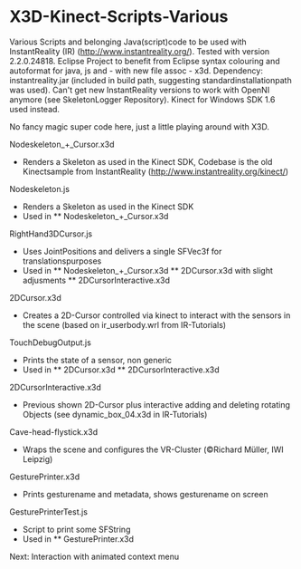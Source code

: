 X3D-Kinect-Scripts-Various
==========================

Various Scripts and belonging Java(script)code to be used with InstantReality (IR) (http://www.instantreality.org/). Tested with version 2.2.0.24818.
Eclipse Project to benefit from Eclipse syntax colouring and autoformat for java, js and - with new file assoc - x3d. 
Dependency: instantreality.jar (included in build path, suggesting standardinstallationpath was used).
Can't get new InstantReality versions to work with OpenNI anymore (see SkeletonLogger Repository). Kinect for Windows SDK 1.6 used instead.

No fancy magic super code here, just a little playing around with X3D.

Nodeskeleton_+_Cursor.x3d
* Renders a Skeleton as used in the Kinect SDK, Codebase is the old Kinectsample from InstantReality (http://www.instantreality.org/kinect/)

Nodeskeleton.js
* Renders a Skeleton as used in the Kinect SDK
* Used in
** Nodeskeleton_+_Cursor.x3d

RightHand3DCursor.js
* Uses JointPositions and delivers a single SFVec3f for translationspurposes
* Used in
** Nodeskeleton_+_Cursor.x3d
** 2DCursor.x3d with slight adjusments
** 2DCursorInteractive.x3d

2DCursor.x3d
* Creates a 2D-Cursor controlled via kinect to interact with the sensors in the scene (based on ir_userbody.wrl from IR-Tutorials)

TouchDebugOutput.js
* Prints the state of a sensor, non generic
* Used in
** 2DCursor.x3d
** 2DCursorInteractive.x3d

2DCursorInteractive.x3d
* Previous shown 2D-Cursor plus interactive adding and deleting rotating Objects (see dynamic_box_04.x3d in IR-Tutorials)

Cave-head-flystick.x3d
* Wraps the scene and configures the VR-Cluster (©Richard Müller, IWI Leipzig)

GesturePrinter.x3d
* Prints gesturename and metadata, shows gesturename on screen

GesturePrinterTest.js
* Script to print some SFString
* Used in
** GesturePrinter.x3d

Next: Interaction with animated context menu